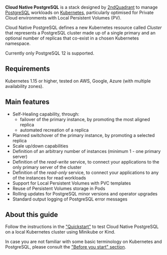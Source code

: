 **Cloud Native PostgreSQL** is a stack designed by [2ndQuadrant](https://www.2ndquadrant.com)
to manage [PostgreSQL](https://www.postgresql.org/) workloads on [Kubernetes](https://kubernetes.io),
particularly optimised for Private Cloud environments with Local Persistent Volumes (PV).

Cloud Native PostgreSQL defines a new Kubernetes resource called *Cluster* that
represents a PostgreSQL cluster made up of a single primary and an optional number
of replicas that co-exist in a chosen Kubernetes namespace.

Currently only PostgreSQL 12 is supported.

## Requirements

Kubernetes 1.15 or higher, tested on AWS, Google, Azure (with multiple availability zones).

## Main features

* Self-Healing capability, through:
    * failover of the primary instance, by promoting the most aligned replica
    * automated recreation of a replica
* Planned switchover of the primary instance, by promoting a selected replica
* Scale up/down capabilities
* Definition of an arbitrary number of instances (minimum 1 - one primary server)
* Definition of the *read-write* service, to connect your applications to the only primary server of the cluster
* Definition of the *read-only* service, to connect your applications to any of the instances for read workloads
* Support for Local Persistent Volumes with PVC templates
* Reuse of Persistent Volumes storage in Pods
* Rolling updates for PostgreSQL minor versions and operator upgrades
* Standard output logging of PostgreSQL error messages

## About this guide

Follow the instructions in the ["Quickstart"](quickstart.md) to test Cloud Native PostgreSQL
on a local Kubernetes cluster using Minikube or Kind.

In case you are not familiar with some basic terminology on Kubernetes and PostgreSQL,
please consult the ["Before you start" section](before_you_start.md).
